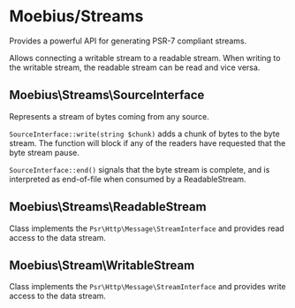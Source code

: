 Moebius/Streams
===============

Provides a powerful API for generating PSR-7 compliant streams.

Allows connecting a writable stream to a readable stream. When writing to the writable
stream, the readable stream can be read and vice versa.


Moebius\Streams\SourceInterface
-------------------------------

Represents a stream of bytes coming from any source.

`SourceInterface::write(string $chunk)` adds a chunk of bytes to the byte stream. The
function will block if any of the readers have requested that the byte stream pause.

`SourceInterface::end()` signals that the byte stream is complete, and is interpreted
as end-of-file when consumed by a ReadableStream.


Moebius\Streams\ReadableStream
------------------------------

Class implements the `Psr\Http\Message\StreamInterface` and provides read access to
the data stream.


Moebius\Stream\WritableStream
-----------------------------

Class implements the `Psr\Http\Message\StreamInterface` and provides write access to
the data stream.
